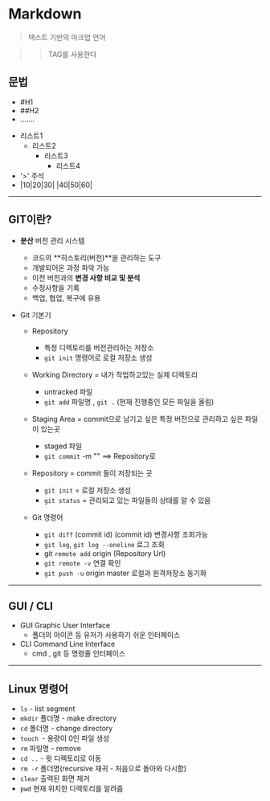 # Markdown

> 텍스트 기반의 마크업 언어

> > TAG를 사용한다



## 문법

+ #H1
+ ##H2
+ .......



* 리스트1
  + 리스트2
    + 리스트3
      + 리스트4
* '>' 주석
* |10|20|30|
  |40|50|60|

---



## **GIT**이란?

* **분산** 버전 관리 시스템

  + 코드의 **히스토리(버전)**을 관리하는 도구
  + 개발되어온 과정 파악 가능
  + 이전 버전과의 **변경 사항 비교 및 분석**
  + 수정사항을 기록
  + 백업, 협업, 복구에 유용
* Git 기본기

  * Repository

    * 특정 디렉토리를 버전관리하는 저장소
    * `git init` 명령어로 로컬 저장소 생성
  * Working Directory = 내가 작업하고있는 실제 디렉토리
  
    + untracked 파일
    + `git add` 파일명  , `git .` (현재 진행중인 모든 파일을 올림)
  * Staging Area = commit으로 남기고 싶은 특정 버전으로 관리하고 싶은 파일이 있는곳

    + staged 파일
    + `git commit` -m "" ==> Repository로
  * Repository = commit 들이 저장되는 곳

    + `git init` = 로컬 저장소 생성
    + `git status` = 관리되고 있는 파일들의 상태를 알 수 있음
  * Git 명령어

    + `git diff` (commit id) (commit id) 변경사항 조회가능
    + `git log`, `git log --oneline` 로그 조회
    + git `remote add` origin (Repository Url)
    + `git remote -v` 연결 확인
    + `git push -u`  origin master 로컬과 원격저장소 동기화

---



## GUI / CLI

* GUI Graphic User Interface
    + 폴더의 아이콘 등 유저가 사용하기 쉬운 인터페이스
* CLI Command Line Interface
    + cmd , git 등 명령줄 인터페이스 

---




## Linux 명령어

+ `ls` - list segment
+ `mkdir` 폴더명  - make directory 
+ `cd` 폴더명 - change  directory
+ `touch `- 용량이 0인 파일 생성
+ `rm` 파일명 - remove
+ `cd ..` - 윗 디렉토리로 이동
+ `rm -r` 폴더명(recursive 재귀 - 처음으로 돌아와 다시함)
+ `clear` 출력된 화면 제거
+ `pwd` 현재 위치한 디렉토리를 알려줌


​       